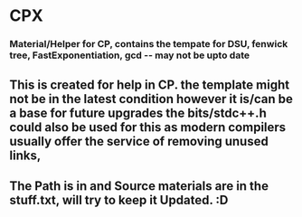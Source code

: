 # CPX
### Material/Helper for CP, contains the tempate for DSU, fenwick tree, FastExponentiation, gcd -- may not be upto date

## This is created for help in CP. the template might not be in the latest condition however it is/can be a base for future upgrades the bits/stdc++.h could also be used for this as modern compilers usually offer the service of removing unused links,
## The Path is in and Source materials are in the stuff.txt, will try to keep it Updated. :D
